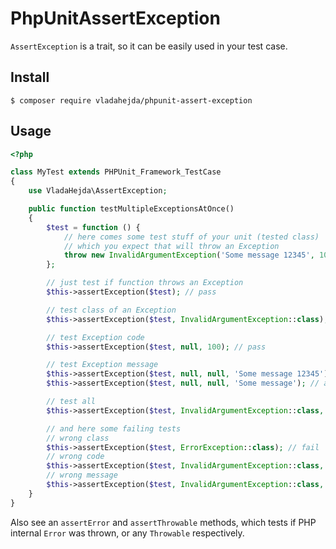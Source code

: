 # PhpUnitAssertException

`AssertException` is a trait, so it can be easily used in your test case.

## Install

```
$ composer require vladahejda/phpunit-assert-exception
```


## Usage

```php
<?php

class MyTest extends PHPUnit_Framework_TestCase
{
	use VladaHejda\AssertException;

	public function testMultipleExceptionsAtOnce()
	{
		$test = function () {
			// here comes some test stuff of your unit (tested class)
			// which you expect that will throw an Exception
			throw new InvalidArgumentException('Some message 12345', 100);
		};

		// just test if function throws an Exception
		$this->assertException($test); // pass

		// test class of an Exception
		$this->assertException($test, InvalidArgumentException::class); // pass

		// test Exception code
		$this->assertException($test, null, 100); // pass

		// test Exception message
		$this->assertException($test, null, null, 'Some message 12345'); // pass
		$this->assertException($test, null, null, 'Some message'); // also pass, because it checks on substring level

		// test all
		$this->assertException($test, InvalidArgumentException::class, 100, 'Some message 12345'); // pass

		// and here some failing tests
		// wrong class
		$this->assertException($test, ErrorException::class); // fail
		// wrong code
		$this->assertException($test, InvalidArgumentException::class, 200); // fail
		// wrong message
		$this->assertException($test, InvalidArgumentException::class, 'Bad message'); // fail
	}
}
```

Also see an `assertError` and `assertThrowable` methods, which tests if PHP internal `Error` was thrown, or any `Throwable` respectively.
